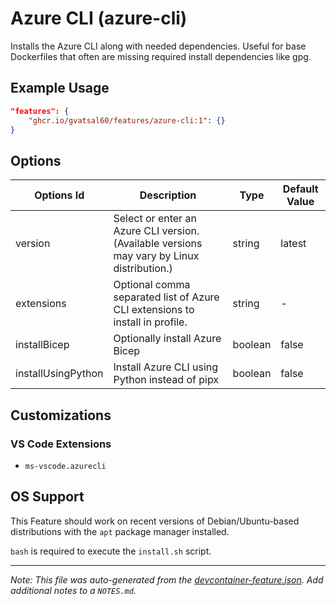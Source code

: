 
# Azure CLI (azure-cli)

Installs the Azure CLI along with needed dependencies. Useful for base Dockerfiles that often are missing required install dependencies like gpg.

## Example Usage

```json
"features": {
    "ghcr.io/gvatsal60/features/azure-cli:1": {}
}
```

## Options

| Options Id | Description | Type | Default Value |
|-----|-----|-----|-----|
| version | Select or enter an Azure CLI version. (Available versions may vary by Linux distribution.) | string | latest |
| extensions | Optional comma separated list of Azure CLI extensions to install in profile. | string | - |
| installBicep | Optionally install Azure Bicep | boolean | false |
| installUsingPython | Install Azure CLI using Python instead of pipx | boolean | false |

## Customizations

### VS Code Extensions

- `ms-vscode.azurecli`



## OS Support

This Feature should work on recent versions of Debian/Ubuntu-based distributions with the `apt` package manager installed.

`bash` is required to execute the `install.sh` script.


---

_Note: This file was auto-generated from the [devcontainer-feature.json](https://github.com/gvatsal60/features/blob/main/src/azure-cli/devcontainer-feature.json).  Add additional notes to a `NOTES.md`._
